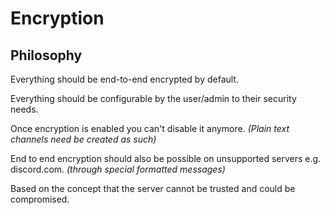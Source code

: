# Encryption

## Philosophy

Everything should be end-to-end encrypted by default.

Everything should be configurable by the user/admin to their security needs.

Once encryption is enabled you can't disable it anymore. _(Plain text channels need be created as such)_

End to end encryption should also be possible on unsupported servers e.g. discord.com. _(through special formatted messages)_ 

Based on the concept that the server cannot be trusted and could be compromised.

